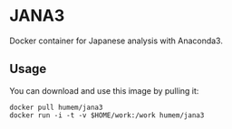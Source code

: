 # JANA3

Docker container for Japanese analysis with Anaconda3.


Usage
-----
You can download and use this image by pulling it:

    docker pull humem/jana3
    docker run -i -t -v $HOME/work:/work humem/jana3


[anaconda]: http://docs.continuum.io/anaconda/index.html
